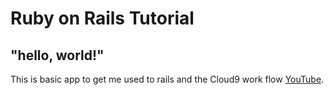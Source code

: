# Ruby on Rails Tutorial

## "hello, world!"

This is basic app to get me used to rails and the Cloud9 work flow [YouTube](http:www.youtube.com).